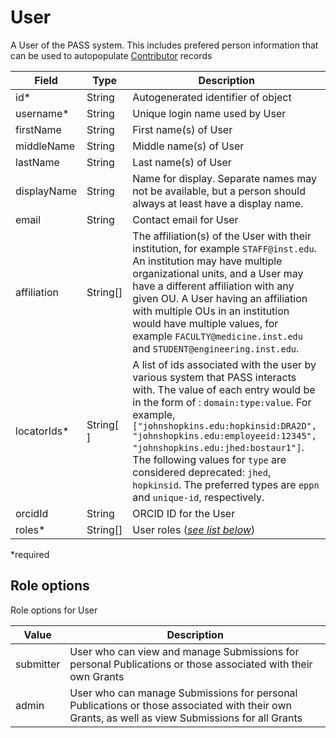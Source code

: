 # User

A User of the PASS system. This includes prefered person information that can be used to autopopulate [Contributor](Contributor.md) records

| Field         | Type          | Description |
| ------------- | ------------- | ------------- |
| id* | String | Autogenerated identifier of object |
| username* | String | Unique login name used by User |
| firstName | String | First name(s) of User |
| middleName | String | Middle name(s) of User |
| lastName | String | Last name(s) of User |
| displayName | String | Name for display. Separate names may not be available, but a person should always at least have a display name. |
| email | String | Contact email for User |
| affiliation | String[] | The affiliation(s) of the User with their institution, for example `STAFF@inst.edu`.  An institution may have multiple organizational units, and a User may have a different affiliation with any given OU.  A User having an affiliation with multiple OUs in an institution would have multiple values, for example `FACULTY@medicine.inst.edu` and `STUDENT@engineering.inst.edu`. |
| locatorIds* |  String[ ] | A list of ids associated with the user by various system that PASS interacts with. The value of each entry would be in the form of : `domain:type:value`. For example, `["johnshopkins.edu:hopkinsid:DRA2D", "johnshopkins.edu:employeeid:12345", "johnshopkins.edu:jhed:bostaur1"]`.  The following values for `type` are considered deprecated: `jhed`, `hopkinsid`.  The preferred types are `eppn` and `unique-id`, respectively. |
| orcidId | String | ORCID ID for the User |
| roles* | String[] | User roles ([_see list below_](#role-options)) |

*required 

## Role options

Role options for User

| Value  		| Description |
| ------------- | ------------- |
| submitter | User who can view and manage Submissions for personal Publications or those associated with their own Grants |
| admin |  User who can manage Submissions for personal Publications or those associated with their own Grants, as well as view Submissions for all Grants |

